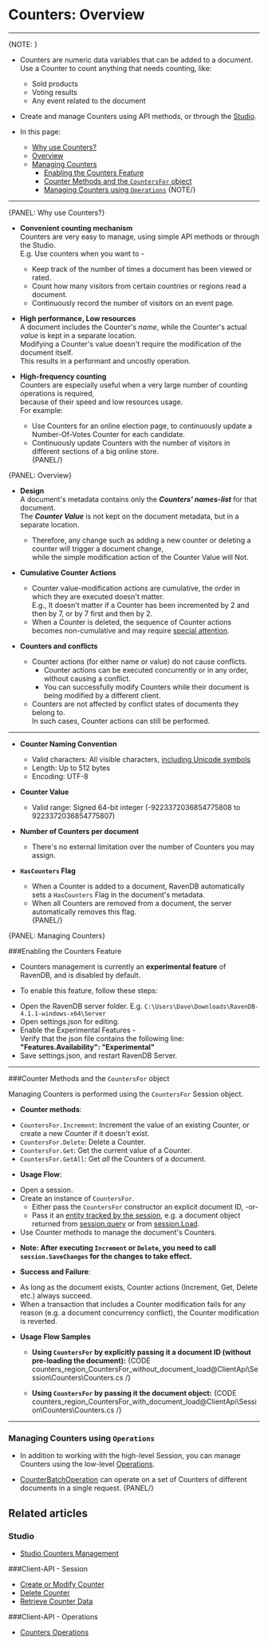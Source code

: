 # Counters: Overview
---

{NOTE: }

* Counters are numeric data variables that can be added to a document.  
  Use a Counter to count anything that needs counting, like:
   * Sold products  
   * Voting results  
   * Any event related to the document  

* Create and manage Counters using API methods, or through the [Studio](../../../studio/database/documents/document-view/additional-features/counters).  

* In this page:  
  * [Why use Counters?](../../../client-api/session/counters/overview#why-use-counters?)  
  * [Overview](../../../client-api/session/counters/overview#overview)  
  * [Managing Counters](../../../client-api/session/counters/overview#managing-counters)  
      * [Enabling the Counters Feature](../../../client-api/session/counters/overview#enabling-the-counters-feature)  
      * [Counter Methods and the `CountersFor` object](../../../client-api/session/counters/overview#counter-methods-and-the--object)  
      * [Managing Counters using `Operations`](../../../client-api/session/counters/overview#managing-counters-using-)
{NOTE/}

---

{PANEL: Why use Counters?}

* **Convenient counting mechanism**  
Counters are very easy to manage, using simple API methods or through the Studio.  
E.g. Use counters when you want to -  
  - Keep track of the number of times a document has been viewed or rated.  
  - Count how many visitors from certain countries or regions read a document.  
  - Continuously record the number of visitors on an event page.  

* **High performance, Low resources**  
A document includes the Counter's _name_, while the Counter's actual _value_ is kept in a separate location.  
Modifying a Counter's value doesn't require the modification of the document itself.  
This results in a performant and uncostly operation.

* **High-frequency counting**  
Counters are especially useful when a very large number of counting operations is required,  
because of their speed and low resources usage.  
For example:  
  - Use Counters for an online election page, to continuously update a Number-Of-Votes Counter for each candidate.  
  - Continuously update Counters with the number of visitors in different sections of a big online store.  
{PANEL/}

{PANEL: Overview}

* **Design**  
  A document's metadata contains only the ***Counters' names-list*** for that document.  
  The ***Counter Value*** is not kept on the document metadata, but in a separate location.  
  * Therefore, any change such as adding a new counter or deleting a counter will trigger a document change,  
    while the simple modification action of the Counter Value will Not.  

* **Cumulative Counter Actions**  
   - Counter value-modification actions are cumulative, the order in which they are executed doesn't matter.  
     E.g., It doesn't matter if a Counter has been incremented by 2 and then by 7, or by 7 first and then by 2.  
   - When a Counter is deleted, the sequence of Counter actions becomes non-cumulative and may require [special attention](../../../client-api/session/counters/counters-in-a-cluster#concurrent-delete-and-increment).  

* **Counters and conflicts**  
  * Counter actions (for either name or value) do not cause conflicts.  
      - Counter actions can be executed concurrently or in any order, without causing a conflict.  
      - You can successfully modify Counters while their document is being modified by a different client.  
  * Counters are not affected by conflict states of documents they belong to.  
    In such cases, Counter actions can still be performed.  

---

* **Counter Naming Convention**  
    * Valid characters: All visible characters, [including Unicode symbols](../../../studio/database/documents/document-view/additional-features/counters#section)  
    * Length: Up to 512 bytes  
    * Encoding: UTF-8  

* **Counter Value**  
    * Valid range: Signed 64-bit integer (-9223372036854775808 to 9223372036854775807)  

* **Number of Counters per document**  
    * There's no external limitation over the number of Counters you may assign.  

* **`HasCounters` Flag**  
    * When a Counter is added to a document, RavenDB automatically sets a `HasCounters` Flag in the document's metadata.  
    * When all Counters are removed from a document, the server automatically removes this flag.  
{PANEL/}

{PANEL: Managing Counters}

###Enabling the Counters Feature

* Counters management is currently an **experimental feature** of RavenDB, and is disabled by default.  

*  To enable this feature, follow these steps:  
  - Open the RavenDB server folder. E.g. `C:\Users\Dave\Downloads\RavenDB-4.1.1-windows-x64\Server`  
  - Open settings.json for editing.  
  - Enable the Experimental Features -  
    Verify that the json file contains the following line: **"Features.Availability": "Experimental"**  
  - Save settings.json, and restart RavenDB Server.  

---

###Counter Methods and the `CountersFor` object

Managing Counters is performed using the `CountersFor` Session object.  

*  **Counter methods**:  
  - `CountersFor.Increment`: Increment the value of an existing Counter, or create a new Counter if it doesn't exist.  
  - `CountersFor.Delete`: Delete a Counter.  
  - `CountersFor.Get`: Get the current value of a Counter.  
  - `CountersFor.GetAll`: Get _all_ the Counters of a document.  

*  **Usage Flow**:  
  - Open a session.  
  - Create an instance of `CountersFor`.  
      - Either pass the `CountersFor` constructor an explicit document ID, -or-  
      - Pass it an [entity tracked by the session](../../../client-api/session/loading-entities), e.g. a document object returned from [session.query](../../../client-api/session/querying/how-to-query) or from [session.Load](../../../client-api/session/loading-entities#load).  
  - Use Counter methods to manage the document's Counters.  

* **Note: After executing `Increment` or `Delete`, you need to call `session.SaveChanges` for the changes to take effect.**  

*  **Success and Failure**:  
  - As long as the document exists, Counter actions (Increment, Get, Delete etc.) always succeed.
  - When a transaction that includes a Counter modification fails for any reason (e.g. a document concurrency conflict), 
    the Counter modification is reverted.

* **Usage Flow Samples**

  * **Using `CountersFor` by explicitly passing it a document ID (without pre-loading the document):**
{CODE counters_region_CountersFor_without_document_load@ClientApi\Session\Counters\Counters.cs /}

  * **Using `CountersFor` by passing it the document object:**
{CODE counters_region_CountersFor_with_document_load@ClientApi\Session\Counters\Counters.cs /}

---

### Managing Counters using `Operations`

* In addition to working with the high-level Session, you can manage Counters using the low-level [Operations](../../../client-api/operations/what-are-operations).  

* [CounterBatchOperation](../../../client-api/operations/counters/counter-batch) 
can operate on a set of Counters of different documents in a single request.
{PANEL/}

## Related articles
### Studio
- [Studio Counters Management](../../../studio/database/documents/document-view/additional-features/counters#counters)  

###Client-API - Session
- [Create or Modify Counter](../../../client-api/session/counters/create-or-modify)
- [Delete Counter](../../../client-api/session/counters/delete)
- [Retrieve Counter Data](../../../client-api/session/counters/retrieve-counter-values)

###Client-API - Operations
- [Counters Operations](../../../client-api/operations/counters/get-counters#operations--counters--how-to-get-counters)

